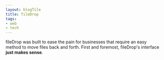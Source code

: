 ```yaml
---
layout: blogTile
title: fileDrop
tags:
- web
- tech
---
```

fileDrop was built to ease the pain for businesses that require an easy method to move files back and forth. First and foremost, fileDrop's interface **just makes sense**.